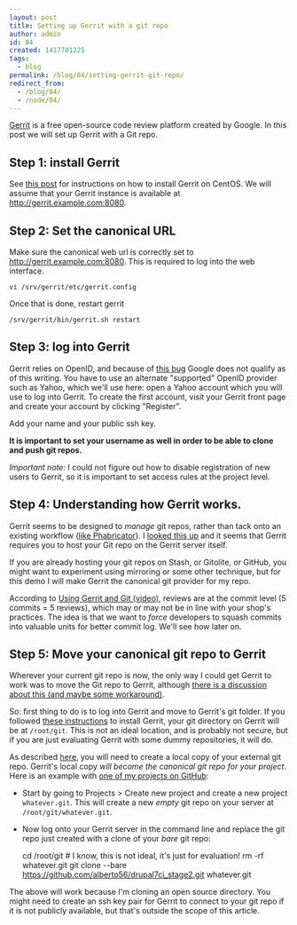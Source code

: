 ```yaml
---
layout: post
title: Setting up Gerrit with a git repo
author: admin
id: 84
created: 1417701225
tags:
  - blog
permalink: /blog/84/setting-gerrit-git-repo/
redirect_from:
  - /blog/84/
  - /node/84/
---
```

[Gerrit](https://code.google.com/p/gerrit/) is a free open-source code review platform created by Google. In this post we will set up Gerrit with a Git repo.

Step 1: install Gerrit
----------------------

See [this post](http://dcycleproject.org/blog/82) for instructions on how to install Gerrit on CentOS. We will assume that your Gerrit instance is available at http://gerrit.example.com:8080.

Step 2: Set the canonical URL
-----------------------------

Make sure the canonical web url is correctly set to http://gerrit.example.com:8080. This is required to log into the web interface.

    vi /srv/gerrit/etc/gerrit.config

Once that is done, restart gerrit

    /srv/gerrit/bin/gerrit.sh restart

Step 3: log into Gerrit
-----------------------

Gerrit relies on OpenID, and because of [this bug](https://code.google.com/p/gerrit/issues/detail?id=2677&q=openid&colspec=ID%20Type%20Stars%20Milestone%20Status%20Priority%20Owner%20Summary) Google does not qualify as of this writing. You have to use an alternate "supported" OpenID provider such as Yahoo, which we'll use here: open a Yahoo account which you will use to log into Gerrit. To create the first account, visit your Gerrit front page and create your account by clicking "Register".

Add your name and your public ssh key.

**It is important to set your username as well in order to be able to clone and push git repos.**

*Important note:* I could not figure out how to disable registration of new users to Gerrit, so it is important to set access rules at the project level.

Step 4: Understanding how Gerrit works.
-----------------------------

Gerrit seems to be designed to _manage_ git repos, rather than tack onto an existing workflow ([like Phabricator](http://dcycleproject.org/blog/81/setting-phabricator-review-code)). I [looked this up](http://stackoverflow.com/questions/15384799/how-to-update-gerrit-repos-with-changes-submitted-directly-to-git/15393748#15393748) and it seems that Gerrit requires you to host your Git repo on the Gerrit server itself.

If you are already hosting your git repos on Stash, or Gitolite, or GitHub, you might want to experiment using mirroring or some other technique, but for this demo I will make Gerrit the canonical git provider for my repo.

According to [Using Gerrit and Git (video)](https://www.youtube.com/watch?v=Wxx8XndqZ7A), reviews are at the commit level (5 commits = 5 reviews), which may or may not be in line with your shop's practices. The idea is that we want to _force_ developers to squash commits into valuable units for better commit log. We'll see how later on.

Step 5: Move your canonical git repo to Gerrit
-----------------------------

Wherever your current git repo is now, the only way I could get Gerrit to work was to move the Git repo to Gerrit, although [there is a discussion about this (and maybe some workaround)](https://groups.google.com/forum/#!topic/repo-discuss/-QjX2aT-3v0).

So: first thing to do is to log into Gerrit and move to Gerrit's git folder. If you followed [these instructions](http://dcycleproject.org/blog/82) to install Gerrit, your git directory on Gerrit will be at `/root/git`. This is not an ideal location, and is probably not secure, but if you are just evaluating Gerrit with some dummy repositories, it will do.

As described [here](https://groups.google.com/forum/#!topic/repo-discuss/UBxDXPmRMvc), you will need to create a local copy of your external git repo. Gerrit's local copy _will become the canonical git repo for your project_. Here is an example with [one of my projects on GitHub](https://github.com/alberto56/drupal7ci_stage2):

 * Start by going to Projects > Create new project and create a new project `whatever.git`. This will create a new _empty_ git repo on your server at `/root/git/whatever.git`.
 * Now log onto your Gerrit server in the command line and replace the git repo just created with a clone of your _bare_ git repo:

    cd /root/git # I know, this is not ideal, it's just for evaluation!
    rm -rf whatever.git
    git clone --bare https://github.com/alberto56/drupal7ci_stage2.git whatever.git

The above will work because I'm cloning an open source directory. You might need to create an ssh key pair for Gerrit to connect to your git repo if it is not publicly available, but that's outside the scope of this article.
